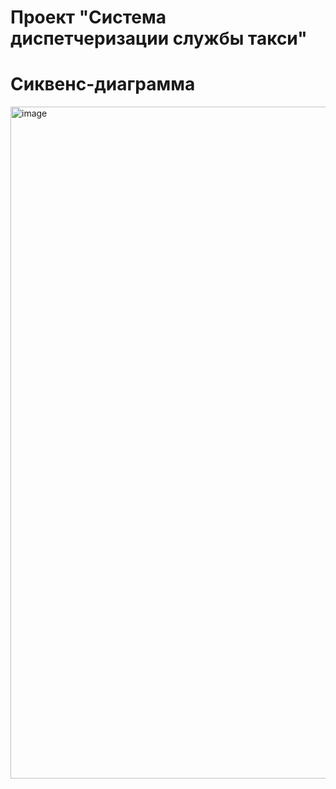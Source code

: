 # Проект "Система диспетчеризации службы такси"

# Сиквенс-диаграмма
<img width="1046" height="1075" alt="image" src="https://github.com/user-attachments/assets/fb9bdc69-83e8-4a3b-98d7-59852efa6b13" />


